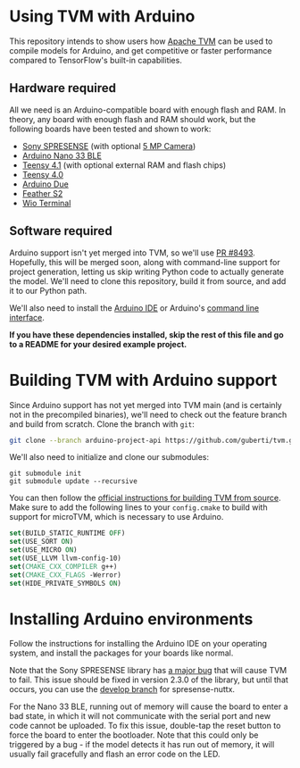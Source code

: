 # Using TVM with Arduino
This repository intends to show users how [Apache TVM](https://github.com/apache/tvm) can be used to compile models for Arduino, and get competitive or faster performance compared to TensorFlow's built-in capabilities.

## Hardware required
All we need is an Arduino-compatible board with enough flash and RAM. In theory, any board with enough flash and RAM should work, but the following boards have been tested and shown to work:
- [Sony SPRESENSE](https://www.adafruit.com/product/4419) (with optional [5 MP Camera](https://www.adafruit.com/product/4417))
- [Arduino Nano 33 BLE](https://store.arduino.cc/usa/nano-33-ble-senseurl)
- [Teensy 4.1](https://www.pjrc.com/store/teensy41.html) (with optional external RAM and flash chips)
- [Teensy 4.0](https://www.pjrc.com/store/teensy40.html)
- [Arduino Due](https://store.arduino.cc/usa/due)
- [Feather S2](https://www.adafruit.com/product/4769)
- [Wio Terminal](https://www.seeedstudio.com/Wio-Terminal-p-4509.html)

## Software required
Arduino support isn't yet merged into TVM, so we'll use [PR #8493](https://github.com/apache/tvm/pull/8493). Hopefully, this will be merged soon, along with command-line support for project generation, letting us skip writing Python code to actually generate the model. We'll need to clone this repository, build it from source, and add it to our Python path.

We'll also need to install the [Arduino IDE](https://www.arduino.cc/en/software) or Arduino's [command line interface](https://github.com/arduino/arduino-cli).

**If you have these dependencies installed, skip the rest of this file and go to a README for your desired example project.**

# Building TVM with Arduino support

Since Arduino support has not yet merged into TVM main (and is certainly not in the precompiled binaries), we'll need to check out the feature branch and build from scratch. Clone the branch with `git`:

```bash
git clone --branch arduino-project-api https://github.com/guberti/tvm.git tvm-arduino
```

We'll also need to initialize and clone our submodules:

```
git submodule init
git submodule update --recursive
```

You can then follow the [official instructions for building TVM from source](https://tvm.apache.org/docs/install/from_source.html#python-package-installation). Make sure to add the following lines to your `config.cmake` to build with support for microTVM, which is necessary to use Arduino.

```cmake
set(BUILD_STATIC_RUNTIME OFF)
set(USE_SORT ON)
set(USE_MICRO ON)
set(USE_LLVM llvm-config-10)
set(CMAKE_CXX_COMPILER g++)
set(CMAKE_CXX_FLAGS -Werror)
set(HIDE_PRIVATE_SYMBOLS ON)
```

# Installing Arduino environments

Follow the instructions for installing the Arduino IDE on your operating system, and install the packages for your boards like normal.

Note that the Sony SPRESENSE library has [a major bug](https://github.com/sonydevworld/spresense/issues/200) that will cause TVM to fail. This issue should be fixed in version 2.3.0 of the library, but until that occurs, you can use the [develop branch](https://github.com/sonydevworld/spresense-nuttx/compare/develop) for spresense-nuttx.

For the Nano 33 BLE, running out of memory will cause the board to enter a bad state, in which it will not communicate with the serial port and new code cannot be uploaded. To fix this issue, double-tap the reset button to force the board to enter the bootloader. Note that this could only be triggered by a bug - if the model detects it has run out of memory, it will usually fail gracefully and flash an error code on the LED.
